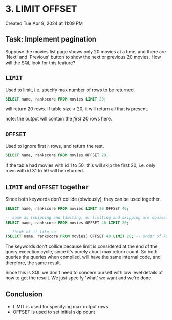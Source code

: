 # 3. LIMIT OFFSET
Created Tue Apr 9, 2024 at 11:09 PM

## Task: Implement pagination
Suppose the movies list page shows only 20 movies at a time, and there are 'Next' and 'Previous' button to show the next or previous 20 movies. How will the SQL look for this feature?

## `LIMIT`
Used to limit, i.e. specify max number of rows to be returned.
```sql
SELECT name, rankscore FROM movies LIMIT 20;
```

will return 20 rows.
If table size < 20, it will return all that is present.

note: the output will contain the *first* 20 rows here.


## `OFFSET`
Used to ignore first `n` rows, and return the rest.
```sql
SELECT name, rankscore FROM movies OFFSET 20;
```

If the table had movies with id 1 to 50, this will skip the first 20, i.e. only rows with id 31 to 50 will be returned.

## `LIMIT` and `OFFSET` together
Since both keywords don't collide (obviously), they can be used together.
```sql
SELECT name, rankscore FROM movies LIMIT 20 OFFSET 40;

-- same as (skipping and limiting, or limiting and skipping are equivalent)
SELECT name, rankscore FROM movies OFFSET 40 LIMIT 20;

-- think of it like so
(SELECT name, rankscore FROM movies) OFFSET 40 LIMIT 20; -- order of keywords stop mattering
```

The keywords don't collide because limit is considered at the end of the query execution cycle, since it's purely about max return count. So both queries the queries when compiled, will have the same internal code, and therefore, the same result.

Since this is SQL we don't need to concern ourself with low level details of how to get the result. We just specify 'what' we want and we're done.

## Conclusion
- LIMIT is used for specifying max output rows
- OFFSET is used to set initial skip count